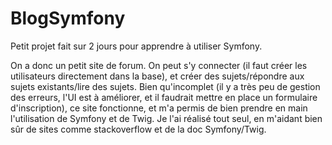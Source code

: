 # BlogSymfony

Petit projet fait sur 2 jours pour apprendre à utiliser Symfony.

On a donc un petit site de forum. On peut s'y connecter (il faut créer les utilisateurs directement dans la base), et créer des sujets/répondre aux sujets existants/lire des sujets.
Bien qu'incomplet (il y a très peu de gestion des erreurs, l'UI est à améliorer, et il faudrait mettre en place un formulaire d'inscription), ce site fonctionne, et m'a permis de bien prendre en main l'utilisation de Symfony et de Twig.
Je l'ai réalisé tout seul, en m'aidant bien sûr de sites comme stackoverflow et de la doc Symfony/Twig.
